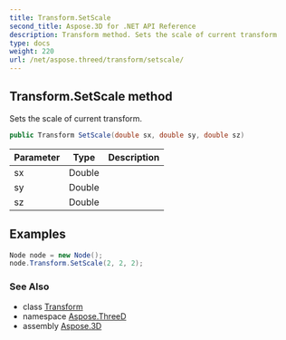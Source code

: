 ```yaml
---
title: Transform.SetScale
second_title: Aspose.3D for .NET API Reference
description: Transform method. Sets the scale of current transform
type: docs
weight: 220
url: /net/aspose.threed/transform/setscale/
---
```

## Transform.SetScale method

Sets the scale of current transform.

```csharp
public Transform SetScale(double sx, double sy, double sz)
```

| Parameter | Type | Description |
| --- | --- | --- |
| sx | Double |  |
| sy | Double |  |
| sz | Double |  |

## Examples

```csharp
Node node = new Node();
node.Transform.SetScale(2, 2, 2);
```

### See Also

* class [Transform](../)
* namespace [Aspose.ThreeD](../../transform/)
* assembly [Aspose.3D](../../../)


